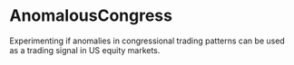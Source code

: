 # AnomalousCongress
Experimenting if anomalies in congressional trading patterns can be used as a trading signal in US equity markets.
